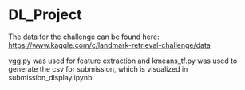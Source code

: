 # DL_Project

The data for the challenge can be found here: https://www.kaggle.com/c/landmark-retrieval-challenge/data

vgg.py was used for feature extraction and kmeans_tf.py was used to generate the csv for submission, which is visualized in submission_display.ipynb. 
